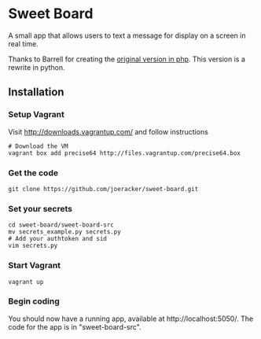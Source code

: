 # Sweet Board
A small app that allows users to text a message for display on a screen in real time.

Thanks to Barrell for creating the [original version in php](https://github.com/barrel/sweet-board). This version is a rewrite in python.

## Installation
### Setup Vagrant 
Visit http://downloads.vagrantup.com/ and follow instructions
	
	# Download the VM
	vagrant box add precise64 http://files.vagrantup.com/precise64.box


### Get the code
    git clone https://github.com/joeracker/sweet-board.git

### Set your secrets
    cd sweet-board/sweet-board-src
	mv secrets_example.py secrets.py
    # Add your authtoken and sid
	vim secrets.py 

### Start Vagrant
    vagrant up

### Begin coding
You should now have a running app, available at http://localhost:5050/. The code for the app is in "sweet-board-src".
